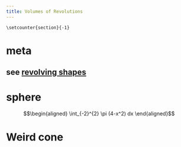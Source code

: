 ```yaml
---
title: Volumes of Revolutions
---
```


```{=latex}
\setcounter{section}{-1}
```
# meta

## see [revolving shapes](KBrefRevolvingShapes.org)

# sphere

$$\begin{aligned}
   \int_{-2}^{2} \pi (4-x^2) dx
  \end{aligned}$$

# Weird cone
